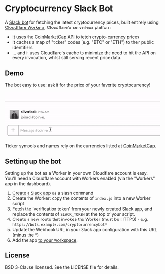 # Cryptocurrency Slack Bot

A [Slack bot](https://api.slack.com/slash-commands) for fetching the latest cryptocurrency prices, built entirely using [Cloudflare Workers](https://developers.cloudflare.com/workers/), Cloudflare's serverless platform

* It uses the [CoinMarketCap API](https://coinmarketcap.com/api/) to fetch crypto-currency prices
* It caches a map of "ticker" codes (e.g. "BTC" or "ETH") to their public identifiers
* ... and it uses Cloudflare's cache to minimize the need to hit the API on every invocation, whilst still serving recent price data.

## Demo

The bot easy to use: ask it for the price of your favorite cryptocurrency!

![Bot demo](bot-demo.gif)

Ticker symbols and names rely on the currencies listed at [CoinMarketCap](https://coinmarketcap.com/all/views/all/).

## Setting up the bot

Setting up the bot as a Worker in your own Cloudflare account is easy. You'll need a Cloudflare account with Workers enabled (via the "Workers" app in the dashboard).

1.  [Create a Slack app](https://api.slack.com/slack-apps#creating_apps) as a slash command
2.  Create the Worker: copy the contents of `index.js` into a new Worker script
3.  Fetch the 'verification token' from your newly created Slack app, and replace the contents of `SLACK_TOKEN` at the top of your script.
4.  Create a new route that invokes the Worker (must be HTTPS) - e.g. `https://bots.example.com/cryptocurrencybot*`
5.  Update the Webhook URL in your Slack app configuration with this URL (minus the \*)
6.  Add the app [to your workspace](https://get.slack.help/hc/en-us/articles/202035138-Add-an-app-to-your-workspace).

## License

BSD 3-Clause licensed. See the LICENSE file for details.
